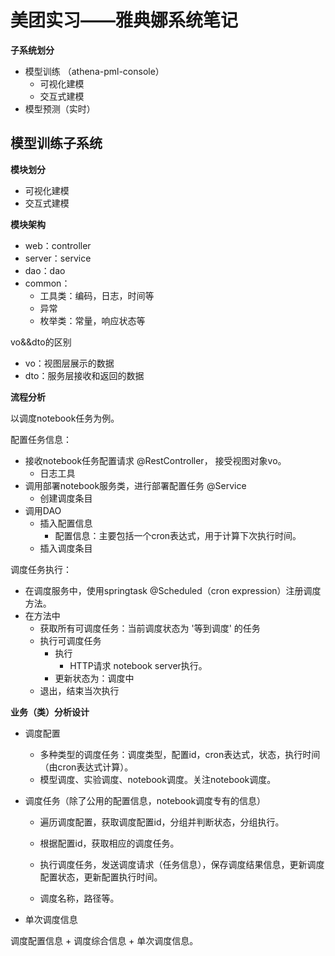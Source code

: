 # 美团实习——雅典娜系统笔记

**子系统划分**

* 模型训练 （athena-pml-console）
    * 可视化建模
    * 交互式建模
* 模型预测（实时）

## 模型训练子系统

**模块划分**

* 可视化建模
* 交互式建模

**模块架构**

* web：controller
* server：service
* dao：dao
* common：
    * 工具类：编码，日志，时间等
    * 异常
    * 枚举类：常量，响应状态等
  

vo&&dto的区别
* vo：视图层展示的数据
* dto：服务层接收和返回的数据

**流程分析**

以调度notebook任务为例。

配置任务信息：
* 接收notebook任务配置请求 @RestController， 接受视图对象vo。
    * 日志工具
* 调用部署notebook服务类，进行部署配置任务 @Service
    * 创建调度条目
* 调用DAO
    * 插入配置信息
        * 配置信息：主要包括一个cron表达式，用于计算下次执行时间。
    * 插入调度条目
  

调度任务执行：
* 在调度服务中，使用springtask @Scheduled（cron expression）注册调度方法。
* 在方法中
  * 获取所有可调度任务：当前调度状态为 '等到调度' 的任务
  * 执行可调度任务
    * 执行
      * HTTP请求 notebook server执行。
    * 更新状态为：调度中
  * 退出，结束当次执行
  

**业务（类）分析设计**

* 调度配置
  * 多种类型的调度任务：调度类型，配置id，cron表达式，状态，执行时间（由cron表达式计算）。
  * 模型调度、实验调度、notebook调度。关注notebook调度。
* 调度任务（除了公用的配置信息，notebook调度专有的信息）
  * 遍历调度配置，获取调度配置id，分组并判断状态，分组执行。
  * 根据配置id，获取相应的调度任务。
  * 执行调度任务，发送调度请求（任务信息），保存调度结果信息，更新调度配置状态，更新配置执行时间。
  
  * 调度名称，路径等。
  
* 单次调度信息

调度配置信息 + 调度综合信息 + 单次调度信息。


  



